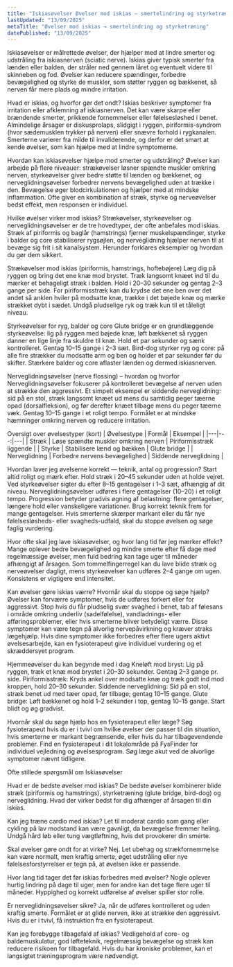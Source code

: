 ```yaml
---
title: "Iskiasøvelser Øvelser mod iskias – smertelindring og styrketræning"
lastUpdated: "13/09/2025"
metaTitle: "Øvelser mod iskias → smertelindring og styrketræning"
datePublished: "13/09/2025"
---
```


Iskiasøvelser er målrettede øvelser, der hjælper med at lindre smerter og udstråling fra iskiasnerven (sciatic nerve). Iskias giver typisk smerter fra lænden eller balden, der stråler ned gennem låret og eventuelt videre til skinneben og fod. Øvelser kan reducere spændinger, forbedre bevægelighed og styrke de muskler, som støtter ryggen og bækkenet, så nerven får mere plads og mindre irritation.

Hvad er iskias, og hvorfor gør det ondt?
Iskias beskriver symptomer fra irritation eller afklemning af iskiasnerven. Det kan være skarpe eller brændende smerter, prikkende fornemmelser eller følelsesløshed i benet. Almindelige årsager er diskusprolaps, slidgigt i ryggen, piriformis-syndrom (hvor sædemusklen trykker på nerven) eller snævre forhold i rygkanalen. Smerterne varierer fra milde til invaliderende, og derfor er det smart at kende øvelser, som kan hjælpe med at lindre symptomerne.

Hvordan kan iskiasøvelser hjælpe mod smerter og udstråling?
Øvelser kan arbejde på flere niveauer: strækøvelser løsner spændte muskler omkring nerven, styrkeøvelser giver bedre støtte til lænden og bækkenet, og nerveglidningsøvelser forbedrer nervens bevægelighed uden at trække i den. Bevægelse øger blodcirkulationen og hjælper med at mindske inflammation. Ofte giver en kombination af stræk, styrke og nerveøvelser bedst effekt, men responsen er individuel.

Hvilke øvelser virker mod iskias?
Strækøvelser, styrkeøvelser og nerveglidningsøvelser er de tre hovedtyper, der ofte anbefales mod iskias. Stræk af piriformis og baglår (hamstrings) fjerner muskelspændinger, styrke i balder og core stabiliserer rygsøjlen, og nerveglidning hjælper nerven til at bevæge sig frit i sit kanalsystem. Herunder forklares eksempler og hvordan du gør dem sikkert.

Strækøvelser mod iskias (piriformis, hamstrings, hoftebøjere)
Læg dig på ryggen og bring det ene knæ mod brystet. Træk langsomt knæet ind til du mærker et behageligt stræk i balden. Hold i 20–30 sekunder og gentag 2–3 gange per side. For piriformisstræk kan du krydse det ene ben over det andet så anklen hviler på modsatte knæ, trække i det bøjede knæ og mærke strækket dybt i sædet. Undgå pludselige ryk og træk kun til et tåleligt niveau.

Styrkeøvelser for ryg, balder og core
Glute bridge er en grundlæggende styrkeøvelse: lig på ryggen med bøjede knæ, løft bækkenet så ryggen danner en lige linje fra skuldre til knæ. Hold et par sekunder og sænk kontrolleret. Gentag 10–15 gange i 2–3 sæt. Bird-dog styrker ryg og core: på alle fire strækker du modsatte arm og ben og holder et par sekunder før du skifter. Stærkere balder og core aflaster lænden og dermed iskiasnerven.

Nerveglidningsøvelser (nerve flossing) – hvordan og hvorfor
Nerveglidningsøvelser fokuserer på kontrolleret bevægelse af nerven uden at strække den aggressivt. Et simpelt eksempel er siddende nerveglidning: sid på en stol, stræk langsomt knæet ud mens du samtidig peger tæerne opad (dorsalfleksion), og før derefter knæet tilbage mens du peger tæerne væk. Gentag 10–15 gange i et roligt tempo. Formålet er at mindske hæmninger omkring nerven og reducere irritation.

Oversigt over øvelsestyper (kort)
| Øvelsestype | Formål | Eksempel |
|---|---:|---|
| Stræk | Løse spændte muskler omkring nerven | Piriformisstræk liggende |
| Styrke | Stabilisere lænd og bækken | Glute bridge |
| Nerveglidning | Forbedre nervens bevægelighed | Siddende nerveglidning |

Hvordan laver jeg øvelserne korrekt — teknik, antal og progression?
Start altid roligt og mærk efter. Hold stræk i 20–45 sekunder uden at holde vejret. Ved styrkeøvelser sigter du efter 8–15 gentagelser i 1–3 sæt, afhængig af dit niveau. Nerveglidningsøvelser udføres i flere gentagelser (10–20) i et roligt tempo. Progression betyder gradvis øgning af belastning: flere gentagelser, længere hold eller vanskeligere variationer. Brug korrekt teknik frem for mange gentagelser. Hvis smerterne skærper markant eller du får nye følelsesløsheds- eller svagheds-udfald, skal du stoppe øvelsen og søge faglig vurdering.

Hvor ofte skal jeg lave iskiasøvelser, og hvor lang tid før jeg mærker effekt?
Mange oplever bedre bevægelighed og mindre smerte efter få dage med regelmæssige øvelser, men fuld bedring kan tage uger til måneder afhængigt af årsagen. Som tommelfingerregel kan du lave blide stræk og nerveøvelser dagligt, mens styrkeøvelser kan udføres 2–4 gange om ugen. Konsistens er vigtigere end intensitet.

Kan øvelser gøre iskias værre? Hvornår skal du stoppe og søge hjælp?
Øvelser kan forværre symptomer, hvis de udføres forkert eller for aggressivt. Stop hvis du får pludselig svær svaghed i benet, tab af følesans i område omkring underliv (sadelfølelse), vandladnings- eller afføringsproblemer, eller hvis smerterne bliver betydeligt værre. Disse symptomer kan være tegn på alvorlig nervepåvirkning og kræver straks lægehjælp. Hvis dine symptomer ikke forbedres efter flere ugers aktivt øvelsesarbejde, kan en fysioterapeut give individuel vurdering og et skræddersyet program.

Hjemmeøvelser du kan begynde med i dag
Kneløft mod bryst: Lig på ryggen, træk et knæ mod brystet i 20–30 sekunder. Gentag 2–3 gange pr. side. Piriformisstræk: Kryds ankel over modsatte knæ og træk godt ind mod kroppen, hold 20–30 sekunder. Siddende nerveglidning: Sid på en stol, stræk benet ud med tæer opad, før tilbage; gentag 10–15 gange. Glute bridge: Løft bækkenet og hold 1–2 sekunder i top, gentag 10–15 gange. Start blidt og øg gradvist.

Hvornår skal du søge hjælp hos en fysioterapeut eller læge?
Søg fysioterapeut hvis du er i tvivl om hvilke øvelser der passer til din situation, hvis smerterne er markant begrænsende, eller hvis du har tilbagevendende problemer. Find en fysioterapeut i dit lokalområde på FysFinder for individuel vejledning og øvelsesprogram. Søg læge akut ved de alvorlige symptomer nævnt tidligere.

Ofte stillede spørgsmål om Iskiasøvelser

Hvad er de bedste øvelser mod iskias?
De bedste øvelser kombinerer blide stræk (piriformis og hamstrings), styrketræning (glute bridge, bird-dog) og nerveglidning. Hvad der virker bedst for dig afhænger af årsagen til din iskias.

Kan jeg træne cardio med iskias?
Let til moderat cardio som gang eller cykling på lav modstand kan være gavnligt, da bevægelse fremmer heling. Undgå hård løb eller tung vægtløftning, hvis det provokerer din smerte.

Skal øvelser gøre ondt for at virke?
Nej. Let ubehag og strækfornemmelse kan være normalt, men kraftig smerte, øget udstråling eller nye følelsesforstyrrelser er tegn på, at øvelsen ikke er passende.

Hvor lang tid tager det før iskias forbedres med øvelser?
Nogle oplever hurtig lindring på dage til uger, men for andre kan det tage flere uger til måneder. Hyppighed og korrekt udførelse af øvelser spiller stor rolle.

Er nerveglidningsøvelser sikre?
Ja, når de udføres kontrolleret og uden kraftig smerte. Formålet er at glide nerven, ikke at strække den aggressivt. Hvis du er i tvivl, få instruktion fra en fysioterapeut.

Kan jeg forebygge tilbagefald af iskias?
Vedligehold af core- og baldemuskulatur, god løfteteknik, regelmæssig bevægelse og stræk kan reducere risikoen for tilbagefald. Hvis du har kroniske problemer, kan et langsigtet træningsprogram være nødvendigt.
